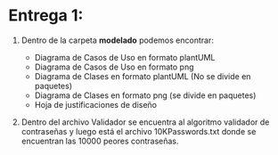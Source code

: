 # Entrega 1:

1. Dentro de la carpeta **modelado** podemos encontrar: 
   - Diagrama de Casos de Uso en formato plantUML
   - Diagrama de Casos de Uso en formato png
   - Diagrama de Clases en formato plantUML (No se divide en paquetes)
   - Diagrama de Clases en formato png (se divide en paquetes)
   - Hoja de justificaciones de diseño

2. Dentro del archivo Validador se encuentra al algoritmo validador de contraseñas y luego está el archivo 10KPasswords.txt donde se encuentran las 10000 peores contraseñas.